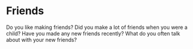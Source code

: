 # Friends  


Do you like making friends? Did you make a lot of friends when you were a child? Have you made any new friends recently? What do you often talk about with your new friends?